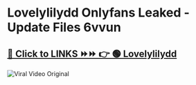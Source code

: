 
 # Lovelylilydd Onlyfans Leaked - Update Files 6vvun

## <h2><a href="https://clipsfans.com/Lovelylilydd&ref=git">🔗 Click to LINKS ⏩⏩ 👉 🟢 Lovelylilydd </a></h2>

<a href="https://clipsfans.com/Lovelylilydd&ref=git" rel="nofollow" data-target="animated-image.originalLink"><img src="https://i.ibb.co.com/xMMVF88/686577567.gif" alt="Viral Video Original" style="max-width: 100%; display: inline-block;" data-target="animated-image.originalImage"></a>

